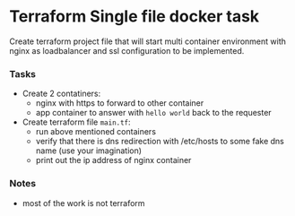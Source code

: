 # Terraform Single file docker task

Create terraform project file that will start multi container environment with nginx as loadbalancer and ssl configuration to be implemented.

### Tasks

- Create 2 contatiners:
    - nginx with https to forward to other container
    - app container to answer with `hello world` back to the requester
- Create terraform file `main.tf`:
    - run above mentioned containers
    - verify that there is dns redirection with /etc/hosts to some fake dns name (use your imagination)
    - print out the ip address of nginx container


### Notes

- most of the work is not terraform
